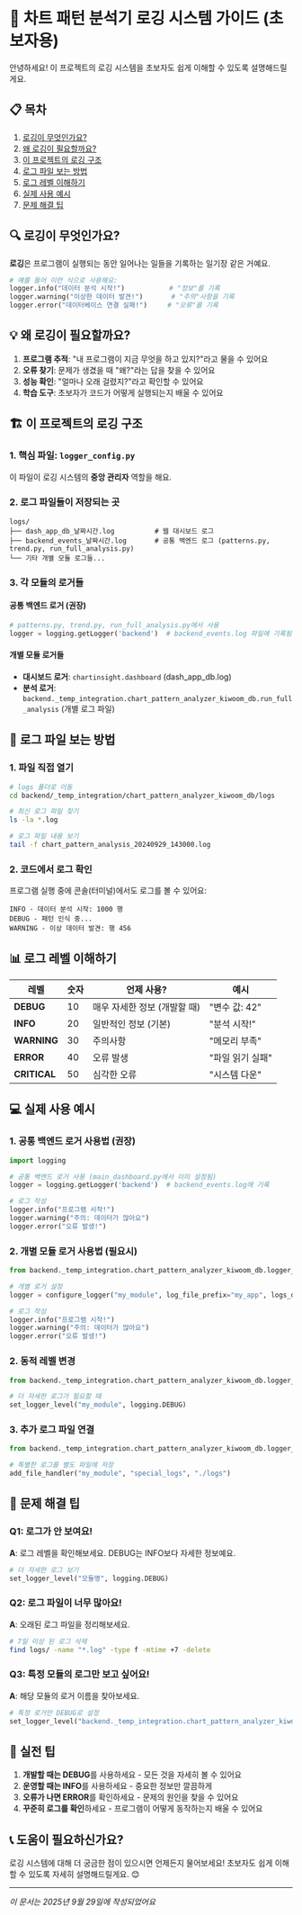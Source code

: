 # 🚀 차트 패턴 분석기 로깅 시스템 가이드 (초보자용)

안녕하세요! 이 프로젝트의 로깅 시스템을 초보자도 쉽게 이해할 수 있도록 설명해드릴게요.

## 📋 목차
1. [로깅이 무엇인가요?](#로깅이-무엇인가요)
2. [왜 로깅이 필요할까요?](#왜-로깅이-필요할까요)
3. [이 프로젝트의 로깅 구조](#이-프로젝트의-로깅-구조)
4. [로그 파일 보는 방법](#로그-파일-보는-방법)
5. [로그 레벨 이해하기](#로그-레벨-이해하기)
6. [실제 사용 예시](#실제-사용-예시)
7. [문제 해결 팁](#문제-해결-팁)

## 🔍 로깅이 무엇인가요?

**로깅**은 프로그램이 실행되는 동안 일어나는 일들을 기록하는 일기장 같은 거예요.

```python
# 예를 들어 이런 식으로 사용해요:
logger.info("데이터 분석 시작!")           # "정보"를 기록
logger.warning("이상한 데이터 발견!")       # "주의"사항을 기록
logger.error("데이터베이스 연결 실패!")     # "오류"를 기록
```

## 💡 왜 로깅이 필요할까요?

1. **프로그램 추적**: "내 프로그램이 지금 무엇을 하고 있지?"라고 물을 수 있어요
2. **오류 찾기**: 문제가 생겼을 때 "왜?"라는 답을 찾을 수 있어요
3. **성능 확인**: "얼마나 오래 걸렸지?"라고 확인할 수 있어요
4. **학습 도구**: 초보자가 코드가 어떻게 실행되는지 배울 수 있어요

## 🏗️ 이 프로젝트의 로깅 구조

### 1. 핵심 파일: `logger_config.py`
이 파일이 로깅 시스템의 **중앙 관리자** 역할을 해요.

### 2. 로그 파일들이 저장되는 곳
```
logs/
├── dash_app_db_날짜시간.log          # 웹 대시보드 로그
├── backend_events_날짜시간.log       # 공통 백엔드 로그 (patterns.py, trend.py, run_full_analysis.py)
└── 기타 개별 모듈 로그들...
```

### 3. 각 모듈의 로거들

#### **공통 백엔드 로거 (권장)**
```python
# patterns.py, trend.py, run_full_analysis.py에서 사용
logger = logging.getLogger('backend')  # backend_events.log 파일에 기록됨
```

#### **개별 모듈 로거들**
- **대시보드 로거**: `chartinsight.dashboard` (dash_app_db.log)
- **분석 로거**: `backend._temp_integration.chart_pattern_analyzer_kiwoom_db.run_full_analysis` (개별 로그 파일)

## 📖 로그 파일 보는 방법

### 1. 파일 직접 열기
```bash
# logs 폴더로 이동
cd backend/_temp_integration/chart_pattern_analyzer_kiwoom_db/logs

# 최신 로그 파일 찾기
ls -la *.log

# 로그 파일 내용 보기
tail -f chart_pattern_analysis_20240929_143000.log
```

### 2. 코드에서 로그 확인
프로그램 실행 중에 콘솔(터미널)에서도 로그를 볼 수 있어요:
```
INFO - 데이터 분석 시작: 1000 행
DEBUG - 패턴 인식 중...
WARNING - 이상 데이터 발견: 행 456
```

## 📊 로그 레벨 이해하기

| 레벨 | 숫자 | 언제 사용? | 예시 |
|-------|------|-----------|------|
| **DEBUG** | 10 | 매우 자세한 정보 (개발할 때) | "변수 값: 42" |
| **INFO** | 20 | 일반적인 정보 (기본) | "분석 시작!" |
| **WARNING** | 30 | 주의사항 | "메모리 부족" |
| **ERROR** | 40 | 오류 발생 | "파일 읽기 실패" |
| **CRITICAL** | 50 | 심각한 오류 | "시스템 다운" |

## 💻 실제 사용 예시

### 1. 공통 백엔드 로거 사용법 (권장)
```python
import logging

# 공통 백엔드 로거 사용 (main_dashboard.py에서 이미 설정됨)
logger = logging.getLogger('backend')  # backend_events.log에 기록

# 로그 작성
logger.info("프로그램 시작!")
logger.warning("주의: 데이터가 많아요")
logger.error("오류 발생!")
```

### 2. 개별 모듈 로거 사용법 (필요시)
```python
from backend._temp_integration.chart_pattern_analyzer_kiwoom_db.logger_config import configure_logger

# 개별 로거 설정
logger = configure_logger("my_module", log_file_prefix="my_app", logs_dir="./logs")

# 로그 작성
logger.info("프로그램 시작!")
logger.warning("주의: 데이터가 많아요")
logger.error("오류 발생!")
```

### 2. 동적 레벨 변경
```python
from backend._temp_integration.chart_pattern_analyzer_kiwoom_db.logger_config import set_logger_level

# 더 자세한 로그가 필요할 때
set_logger_level("my_module", logging.DEBUG)
```

### 3. 추가 로그 파일 연결
```python
from backend._temp_integration.chart_pattern_analyzer_kiwoom_db.logger_config import add_file_handler

# 특별한 로그를 별도 파일에 저장
add_file_handler("my_module", "special_logs", "./logs")
```

## 🔧 문제 해결 팁

### Q1: 로그가 안 보여요!
**A**: 로그 레벨을 확인해보세요. DEBUG는 INFO보다 자세한 정보예요.
```python
# 더 자세한 로그 보기
set_logger_level("모듈명", logging.DEBUG)
```

### Q2: 로그 파일이 너무 많아요!
**A**: 오래된 로그 파일을 정리해보세요.
```bash
# 7일 이상 된 로그 삭제
find logs/ -name "*.log" -type f -mtime +7 -delete
```

### Q3: 특정 모듈의 로그만 보고 싶어요!
**A**: 해당 모듈의 로거 이름을 찾아보세요.
```python
# 특정 로거만 DEBUG로 설정
set_logger_level("backend._temp_integration.chart_pattern_analyzer_kiwoom_db.run_full_analysis", logging.DEBUG)
```

## 🎯 실전 팁

1. **개발할 때는 DEBUG**를 사용하세요 - 모든 것을 자세히 볼 수 있어요
2. **운영할 때는 INFO**를 사용하세요 - 중요한 정보만 깔끔하게
3. **오류가 나면 ERROR**를 확인하세요 - 문제의 원인을 찾을 수 있어요
4. **꾸준히 로그를 확인**하세요 - 프로그램이 어떻게 동작하는지 배울 수 있어요

## 📞 도움이 필요하신가요?

로깅 시스템에 대해 더 궁금한 점이 있으시면 언제든지 물어보세요! 초보자도 쉽게 이해할 수 있도록 자세히 설명해드릴게요. 😊

---
*이 문서는 2025년 9월 29일에 작성되었어요*
